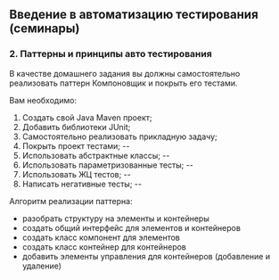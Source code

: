 ## Введение в автоматизацию тестирования (семинары)
### 2. Паттерны и принципы авто тестирования

В качестве домашнего задания вы должны самостоятельно реализовать паттерн Компоновщик 
и покрыть его тестами.

Вам необходимо:

1. Создать свой Java Maven проект;
2. Добавить библиотеки JUnit;
3. Самостоятельно реализовать прикладную задачу;
4. Покрыть проект тестами; --
5. Использовать абстрактные классы; -- 
6. Использовать параметризованные тесты; -- 
7. Использовать ЖЦ тестов; -- 
8. Написать негативные тесты; --

Алгоритм реализации паттерна:
- разобрать структуру на элементы и контейнеры
- создать общий интерфейс для элементов и контейнеров
- создать класс компонент для элементов
- создать класс контейнер для контейнеров
- добавить элементы управления для контейнеров (добавление и удаление)